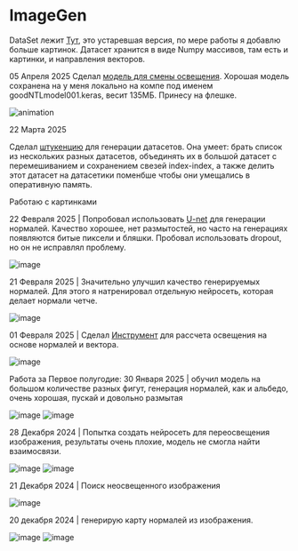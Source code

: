 # ImageGen
DataSet лежит  [Тут](https://github.com/YartoKub/ImageGen/tree/main/pred_EEVEE_gold_cube), это устаревшая версия, по мере работы я добавлю больше картинок. Датасет хранится в виде Numpy массивов, там есть и картинки, и направления векторов.

05 Апреля 2025
Сделал [модель для смены освещения](https://github.com/YartoKub/ImageGen/blob/main/CubeRelight.ipynb). Хорошая модель сохранена на у меня локально на компе под именем goodNTLmodel001.keras, весит 135МБ. Принесу на флешке.

![animation](https://github.com/user-attachments/assets/f25044c6-b3cc-470a-bd39-45f2f92e0c52)

22 Марта 2025 

Сделал [штукенцию](https://github.com/YartoKub/ImageGen/blob/main/FlexibleDataSetCombiner.ipynb) для генерации датасетов. Она умеет: брать список из нескольких разных датасетов, объединять их в большой датасет с перемешиванием и сохранением свезей index-index, а также делить этот датасет на датасетики поменбше чтобы они умещались в оперативную память.

Работаю с картинками

22 Февраля 2025 | Попробовал использовать  [U-net](https://github.com/YartoKub/ImageGen/blob/main/UNET_normals_generator.ipynb) для генерации нормалей. Качество хорошее, нет размытостей, но часто на генерациях появляются битые пиксели и бляшки. 
Пробовал использовать dropout, но он не исправлял проблему.

![image](https://github.com/user-attachments/assets/33e82b64-f395-42de-a790-4dc9ad90315b)

21 Февраля 2025 | Значительно улучшил качество генерируемых нормалей. Для этого я натренировал отдельную нейросеть, которая делает нормали четче. 

![image](https://github.com/user-attachments/assets/fed3f97f-b438-4f93-8859-39d5cf166838)

01 Февраля 2025 | Сделал [Инструмент](https://github.com/YartoKub/ImageGen/blob/main/NormalRelight.ipynb) для рассчета освещения на основе нормалей и вектора.

![image](https://github.com/user-attachments/assets/88c1d4b7-4a45-4ccb-8ca6-bc14cd405272)

Работа за Первое полугодие: 
30 Января  2025 | обучил модель на большом количестве разных фигут, генерация нормалей, как и альбедо, очень хорошая, пускай и довольно размытая

![image](https://github.com/user-attachments/assets/f675fad6-700c-4b9d-b912-5f36e74e1a27)
![image](https://github.com/user-attachments/assets/7a0c8131-b15b-4d01-8b18-9f1b500ef6bf)

28 Декабря 2024 |
Попытка создать нейросеть для переосвещения изображения, результаты очень плохие, модель не смогла найти взаимосвязи.

![image](https://github.com/user-attachments/assets/3e3befda-371a-42c3-9b12-bf2c230438d3)
![image](https://github.com/user-attachments/assets/58bec502-1e65-45cd-85ec-e72acd652036)

21 Декабря 2024 | Поиск неосвещенного изображения

![image](https://github.com/user-attachments/assets/65fbafa1-9fee-4eef-93e7-024b4d311c96)

20 декабря 2024 | генерирую карту нормалей из изображения.

![image](https://github.com/user-attachments/assets/aff08f9a-79cb-4114-aeea-482670f5aac2)
![image](https://github.com/user-attachments/assets/3a2d5d8f-ad5a-438c-8b10-54ee4d48b504)











